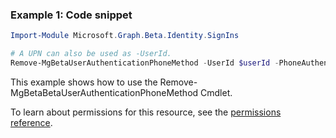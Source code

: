 ### Example 1: Code snippet

```powershellImport-Module Microsoft.Graph.Beta.Identity.SignIns

# A UPN can also be used as -UserId.
Remove-MgBetaUserAuthenticationPhoneMethod -UserId $userId -PhoneAuthenticationMethodId $phoneAuthenticationMethodId
```
This example shows how to use the Remove-MgBetaBetaUserAuthenticationPhoneMethod Cmdlet.
To learn about permissions for this resource, see the [permissions reference](/graph/permissions-reference).

